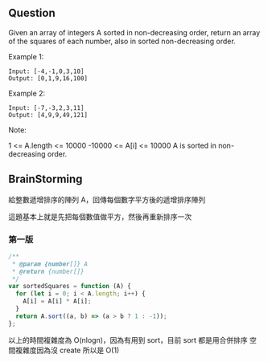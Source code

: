 ## Question

Given an array of integers A sorted in non-decreasing order, return an array of the squares of each number, also in sorted non-decreasing order.

Example 1:

```
Input: [-4,-1,0,3,10]
Output: [0,1,9,16,100]
```

Example 2:

```
Input: [-7,-3,2,3,11]
Output: [4,9,9,49,121]
```

Note:

1 <= A.length <= 10000
-10000 <= A[i] <= 10000
A is sorted in non-decreasing order.

## BrainStorming

給整數遞增排序的陣列 A，回傳每個數字平方後的遞增排序陣列

這題基本上就是先把每個數值做平方，然後再重新排序一次

### 第一版

```javascript
/**
 * @param {number[]} A
 * @return {number[]}
 */
var sortedSquares = function (A) {
  for (let i = 0; i < A.length; i++) {
    A[i] = A[i] * A[i];
  }
  return A.sort((a, b) => (a > b ? 1 : -1));
};
```

以上的時間複雜度為 O(nlogn)，因為有用到 sort，目前 sort 都是用合併排序
空間複雜度因為沒 create 所以是 O(1)
